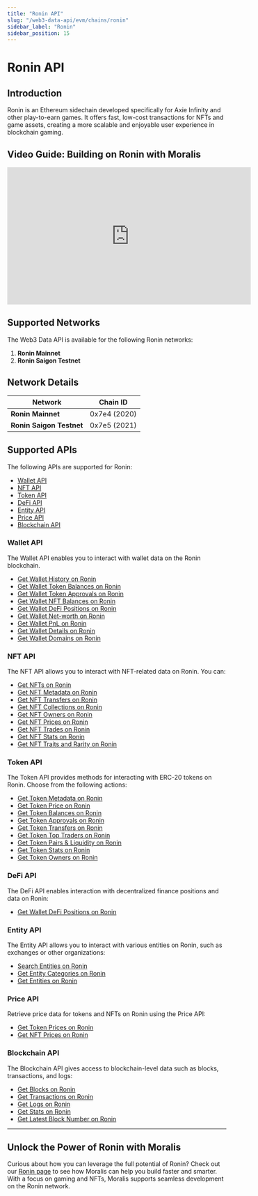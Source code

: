 ```yaml
---
title: "Ronin API"
slug: "/web3-data-api/evm/chains/ronin"
sidebar_label: "Ronin"
sidebar_position: 15
---
```


# Ronin API

## Introduction

Ronin is an Ethereum sidechain developed specifically for Axie Infinity and other play-to-earn games. It offers fast, low-cost transactions for NFTs and game assets, creating a more scalable and enjoyable user experience in blockchain gaming.

## Video Guide: Building on Ronin with Moralis

<iframe width="560" height="315" src="https://www.youtube.com/embed/B_lWUGtI9lM" title="Building on Ronin with Moralis APIs | Full Developer Walkthrough" frameborder="0" allow="accelerometer; autoplay; clipboard-write; encrypted-media; gyroscope; picture-in-picture" allowfullscreen></iframe>

## Supported Networks

The Web3 Data API is available for the following Ronin networks:

1. **Ronin Mainnet**
2. **Ronin Saigon Testnet**

## Network Details

| Network | Chain ID |
| ---- | ---- |
| **Ronin Mainnet**        | 0x7e4 (2020) |
| **Ronin Saigon Testnet** | 0x7e5 (2021) |

## Supported APIs

The following APIs are supported for Ronin:


  - <a href="/web3-data-api/evm/reference#wallet-api">Wallet API</a>
  - <a href="/web3-data-api/evm/reference#nft-api">NFT API</a>
  - <a href="/web3-data-api/evm/reference#token-api">Token API</a>
  - <a href="/web3-data-api/evm/reference#defi-api">DeFi API</a>
  - <a href="/web3-data-api/evm/reference#entity-api">Entity API</a>
  - <a href="/web3-data-api/evm/reference#price-api">Price API</a>
  - <a href="/web3-data-api/evm/reference#blockchain-api">Blockchain API</a>


### Wallet API

The Wallet API enables you to interact with wallet data on the Ronin blockchain.


  - <a href="/web3-data-api/evm/reference#get-wallet-history">Get Wallet History on Ronin</a>
  - <a href="/web3-data-api/evm/reference#get-wallet-token-balances">Get Wallet Token Balances on Ronin</a>
  - <a href="/web3-data-api/evm/reference#get-wallet-token-approvals">Get Wallet Token Approvals on Ronin</a>
  - <a href="/web3-data-api/evm/reference#get-wallet-nfts">Get Wallet NFT Balances on Ronin</a>
  - <a href="/web3-data-api/evm/reference#get-wallet-defi-positions">Get Wallet DeFi Positions on Ronin</a>
  - <a href="/web3-data-api/evm/reference#get-wallet-net-worth">Get Wallet Net-worth on Ronin</a>
  - <a href="/web3-data-api/evm/reference#get-wallet-pnl">Get Wallet PnL on Ronin</a>
  - <a href="/web3-data-api/evm/reference#get-wallet-details">Get Wallet Details on Ronin</a>
  - <a href="/web3-data-api/evm/reference#get-wallet-domains">Get Wallet Domains on Ronin</a>


### NFT API

The NFT API allows you to interact with NFT-related data on Ronin. You can:


  - <a href="/web3-data-api/evm/reference#get-nfts">Get NFTs on Ronin</a>
  - <a href="/web3-data-api/evm/reference#get-nft-metadata">Get NFT Metadata on Ronin</a>
  - <a href="/web3-data-api/evm/reference#get-nft-transfers">Get NFT Transfers on Ronin</a>
  - <a href="/web3-data-api/evm/reference#get-nft-collections">Get NFT Collections on Ronin</a>
  - <a href="/web3-data-api/evm/reference#get-nft-owners">Get NFT Owners on Ronin</a>
  - <a href="/web3-data-api/evm/reference#get-nft-prices">Get NFT Prices on Ronin</a>
  - <a href="/web3-data-api/evm/reference#get-nft-trades">Get NFT Trades on Ronin</a>
  - <a href="/web3-data-api/evm/reference#get-nft-stats">Get NFT Stats on Ronin</a>
  - <a href="/web3-data-api/evm/reference#get-nft-traits-and-rarity">Get NFT Traits and Rarity on Ronin</a>


### Token API

The Token API provides methods for interacting with ERC-20 tokens on Ronin. Choose from the following actions:


  - <a href="/web3-data-api/evm/reference#get-token-metadata">Get Token Metadata on Ronin</a>
  - <a href="/web3-data-api/evm/reference#get-token-price">Get Token Price on Ronin</a>
  - <a href="/web3-data-api/evm/reference#get-token-balances">Get Token Balances on Ronin</a>
  - <a href="/web3-data-api/evm/reference#get-token-approvals">Get Token Approvals on Ronin</a>
  - <a href="/web3-data-api/evm/reference#get-token-transfers">Get Token Transfers on Ronin</a>
  - <a href="/web3-data-api/evm/reference#get-token-top-traders">Get Token Top Traders on Ronin</a>
  - <a href="/web3-data-api/evm/reference#get-token-pairs--liquidity">Get Token Pairs & Liquidity on Ronin</a>
  - <a href="/web3-data-api/evm/reference#get-token-stats">Get Token Stats on Ronin</a>
  - <a href="/web3-data-api/evm/reference#get-token-owners">Get Token Owners on Ronin</a>


### DeFi API

The DeFi API enables interaction with decentralized finance positions and data on Ronin:


  - <a href="/web3-data-api/evm/reference#get-wallet-defi-positions">Get Wallet DeFi Positions on Ronin</a>


### Entity API

The Entity API allows you to interact with various entities on Ronin, such as exchanges or other organizations:


  - <a href="/web3-data-api/evm/reference#search-entities">Search Entities on Ronin</a>
  - <a href="/web3-data-api/evm/reference#get-entity-categories">Get Entity Categories on Ronin</a>
  - <a href="/web3-data-api/evm/reference#get-entities">Get Entities on Ronin</a>


### Price API

Retrieve price data for tokens and NFTs on Ronin using the Price API:


  - <a href="/web3-data-api/evm/reference#get-token-prices">Get Token Prices on Ronin</a>
  - <a href="/web3-data-api/evm/reference#get-nft-prices">Get NFT Prices on Ronin</a>


### Blockchain API

The Blockchain API gives access to blockchain-level data such as blocks, transactions, and logs:


  - <a href="/web3-data-api/evm/reference#get-blocks">Get Blocks on Ronin</a>
  - <a href="/web3-data-api/evm/reference#get-transactions">Get Transactions on Ronin</a>
  - <a href="/web3-data-api/evm/reference#get-logs">Get Logs on Ronin</a>
  - <a href="/web3-data-api/evm/reference#get-stats">Get Stats on Ronin</a>
  - <a href="/web3-data-api/evm/reference#get-latest-block-number">Get Latest Block Number on Ronin</a>


---

## Unlock the Power of Ronin with Moralis

Curious about how you can leverage the full potential of Ronin? Check out our [Ronin page](https://developers.moralis.com/chains/ronin/) to see how Moralis can help you build faster and smarter. With a focus on gaming and NFTs, Moralis supports seamless development on the Ronin network.
